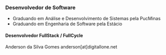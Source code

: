 ### Desenvolvedor de Software

* Graduando em Análise e Desenvolvimento de Sistemas pela PucMinas
* Graduando em Engenharia de Software pela Estácio

#### Desenvolvedor FullStack / FullCycle
  

Anderson da Silva Gomes
anderson[at]digitallone.net

<!--
**Dinhoop/dinhoop** is a ✨ _special_ ✨ repository because its `README.md` (this file) appears on your GitHub profile.

Here are some ideas to get you started:

- 🔭 I’m currently working on ...
- 🌱 I’m currently learning ...
- 👯 I’m looking to collaborate on ...
- 🤔 I’m looking for help with ...
- 💬 Ask me about ...
- 📫 How to reach me: ...
- 😄 Pronouns: ...
- ⚡ Fun fact: ...
-->
